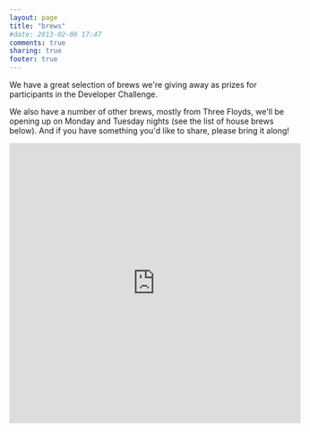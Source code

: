 ```yaml
---
layout: page
title: "brews"
#date: 2013-02-09 17:47
comments: true
sharing: true
footer: true
---
```


We have a great selection of brews we're giving away as prizes for participants in the Developer Challenge.

We also have a number of other brews, mostly from Three Floyds, we'll be opening up on Monday and Tuesday nights (see the list of house brews below). And if you have something you'd like to share, please bring it along!

<iframe width='520' height='500' frameborder='0' src='https://docs.google.com/spreadsheet/pub?key=0Apfr8SnXBqmbdHNTYnF1VFQ2N3I1c2dVdXRqZE1NQ0E&output=html&widget=true'></iframe>
